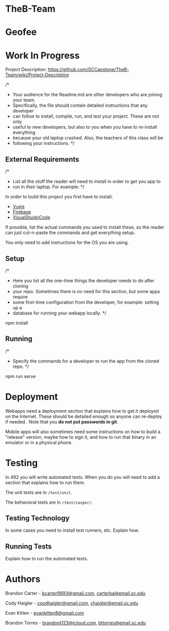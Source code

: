 # TheB-Team
# Geofee

# Work In Progress

Project Description:
https://github.com/SCCapstone/TheB-Team/wiki/Project-Description

/* 
 * Your audience for the Readme.md are other developers who are joining your team.
 * Specifically, the file should contain detailed instructions that any developer
 * can follow to install, compile, run, and test your project. These are not only
 * useful to new developers, but also to you when you have to re-install everything
 * because your old laptop crashed. Also, the teachers of this class will be
 * following your instructions.
 */

## External Requirements

/* 
 * List all the stuff the reader will need to install in order to get you app to 
 * run in their laptop. For example:
 */

In order to build this project you first have to install:

* [Vuejs](https://vuejs.org/v2/guide/)
* [Firebase](https://firebase.google.com/?gclid=Cj0KCQjwiNSLBhCPARIsAKNS4_fHPfZJChPiHD5t2YEJbsPt7FmqcqDpQycnGLTCVL7LORnNfL3FuGgaArLTEALw_wcB&gclsrc=aw.ds)
* [VisualStuidoCode](https://code.visualstudio.com/)

If possible, list the actual commands you used to install these, so the reader
can just cut-n-paste the commands and get everything setup.

You only need to add instructions for the OS you are using.

## Setup

/* 
 * Here you list all the one-time things the developer needs to do after cloning
 * your repo. Sometimes there is no need for this section, but some apps require
 * some first-time configuration from the developer, for example: setting up a
 * database for running your webapp locally.
 */

npm install

## Running

/*
 * Specify the commands for a developer to run the app from the cloned repo.
 */

npm run serve
<copy localhost url to browser>

# Deployment

Webapps need a deployment section that explains how to get it deployed on the 
Internet. These should be detailed enough so anyone can re-deploy if needed
. Note that you **do not put passwords in git**. 

Mobile apps will also sometimes need some instructions on how to build a
"release" version, maybe how to sign it, and how to run that binary in an
emulator or in a physical phone.

# Testing

In 492 you will write automated tests. When you do you will need to add a 
section that explains how to run them.

The unit tests are in `/test/unit`.

The behavioral tests are in `/test/casper/`.

## Testing Technology

In some cases you need to install test runners, etc. Explain how.

## Running Tests

Explain how to run the automated tests.

# Authors

Brandon Carter -  bcarter9893@gmail.com, carterba@email.sc.edu

Cody Haigler - coodhaigler@gmail.com, chaigler@email.sc.edu

Evan Kitten - evankitten8@gmail.com

Brandon Torres - brandont123@icloud.com, bttorres@email.sc.edu
